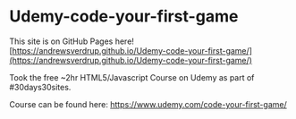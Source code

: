 # Udemy-code-your-first-game

This site is on GitHub Pages here! [https://andrewsverdrup.github.io/Udemy-code-your-first-game/](https://andrewsverdrup.github.io/Udemy-code-your-first-game/)

Took the free ~2hr HTML5/Javascript Course on Udemy as part of #30days30sites.

Course can be found here: https://www.udemy.com/code-your-first-game/
